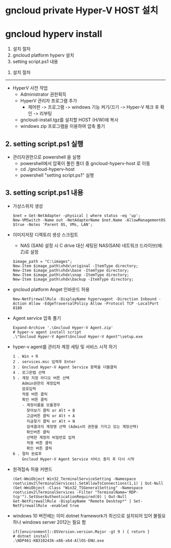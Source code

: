 # gncloud private Hyper-V HOST 설치
# gncloud hyperv install
1. 설치 절차
2. gncloud platform hyperv 설치
3. setting script.ps1 내용

<span></span>
1. 설치 절차
------------
- HyperV 사전 작업
    - Administrator 권한획득
    - HyperV 관리자 프로그램 추가
        * 제어판 -> 프로그램 -> windows 기능 켜기/끄기 -> Hyper-V 체크 후 확인 -> 리부팅
    - gncloud-install.tgz를 설치할 HOST (H/W)에 복사
    - windows zip 프로그램을 이용하여 압축 풀기

<span></span>
2. setting script.ps1 실행
--------------------------------------
- 관리자권한으로 powershell 을 실행
    - powershell에서 압푹이 풀린 폴더 중 gncloud-hyperv-host 로 이동
    - cd ./gncloud-hyperv-host
    - powershell "setting script.ps1" 실행

<span></span>
3. setting script.ps1 내용
--------------------------------------
- 가상스위치 생성
    ```
    $net = Get-NetAdapter -physical | where status -eq 'up';
    New-VMSwitch -Name out -NetAdapterName $net.Name -AllowManagementOS $true -Notes 'Parent OS, VMs, LAN';
    ```
- 이미지저장 디렉토리 생성 스크립트 
    * NAS (SAN) 설정 시 C drive 대신 세팅된 NAS(SAN) 네트워크 드라이브(예: Z)로 설정
    ```
    $image_path = "C:\images";
    New-Item $image_path\vhdx\original -ItemType directory;
    New-Item $image_path\vhdx\base -ItemType directory;
    New-Item $image_path\vhdx\snap -ItemType directory;
    New-Item $image_path\vhdx\backup -ItemType directory;
    ```
- gncloud platform Anget 인바운드 허용
    ```
    New-NetFirewallRule -DisplayName hypervagent -Direction Inbound -Action Allow -EdgeTraversalPolicy Allow -Protocol TCP -LocalPort 8180 
    ```
- Agent service 압축 풀기
    ```
    Expand-Archive '.\Gncloud Hyper-V Agent.zip'
    # hyper-v agent install script
    .\"Gncloud Hyper-V Agent\Gncloud Hyper-V Agent"\setup.exe
    ```
- hyper-v agent를 관리자 계정 세팅 및 서비스 시작 하기
    ```
    1 . Win + R
    2 . services.msc 입력후 Enter 
    3 . Gncloud Hyper-V Agent Service 항목을 더블클릭
    4 . 로그온탭 선택
    5 . 계정 지정 라디오 버튼 선택
        Admin권한의 계정입력
        암호입력
        적용 버튼 클릭
        확인 버튼 클릭
        - 계정이름을 모를경우
          찾아보기 클릭 or Alt + B
          고급버튼 클릭 or Alt + A
          지금찾기 클릭 or Alt + N
          검색결과의 계정명 선택 (Admin의 권한을 가지고 있는 계정선택)
          확인버튼 클릭
          선택한 계정의 비밀번호 입력
          적용 버튼 클릭
          확인 버튼 클릭
    6 . 절차 완료후
        Gncloud Hyper-V Agent Service 서비스 중지 후 다시 시작
    ```
- 원격접속 허용 커맨드
    ```
    (Get-WmiObject Win32_TerminalServiceSetting -Namespace root\cimv2\TerminalServices).SetAllowTsConnections(1,1) | Out-Null
    (Get-WmiObject -Class "Win32_TSGeneralSetting" -Namespace root\cimv2\TerminalServices -Filter "TerminalName='RDP-tcp'").SetUserAuthenticationRequired(0) | Out-Null
    Get-NetFirewallRule -DisplayName "Remote Desktop*" | Set-NetFirewallRule -enabled true
    ```
 
- windows 10 버전에는 이미 dotnet framework가 최신으로 설치되어 있어 불필요하나 windows server 2012는 필요 함 
    ```
    if([environment]::OSVersion.version.Major -gt 9 ) { return }
    # dotnet install
    .\NDP461-KB3102436-x86-x64-AllOS-ENU.exe
    ```

